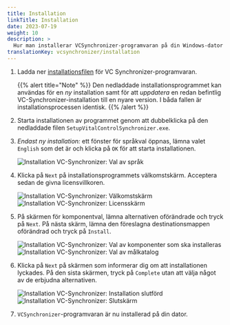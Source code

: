 ```yaml
---
title: Installation
linkTitle: Installation
date: 2023-07-19
weight: 10
description: >
  Hur man installerar VCSynchronizer-programvaran på din Windows-dator
translationKey: vcsynchronizer/installation  
---
```

1. Ladda ner [installationsfilen](/download/SetupVitalControlSynchronizer.exe) för VC Synchronizer-programvaran.

   {{% alert title="Note" %}}
  Den nedladdade installationsprogrammet kan användas för en *ny* installation samt för att *uppdatera* en redan befintlig VC-Synchronizer-installation till en nyare version. I båda fallen är installationsprocessen identisk.
   {{% /alert %}}

2. Starta installationen av programmet genom att dubbelklicka på den nedladdade filen `SetupVitalControlSynchronizer.exe`.

3. *Endast ny installation:* ett fönster för språkval öppnas, lämna valet `English` som det är och klicka på `OK` för att starta installationen.

   ![Installation VC-Synchronizer: Val av språk](../images/installation/lang-select.png "Language selection")

4. Klicka på `Next` på installationsprogrammets välkomstskärm. Acceptera sedan de givna licensvillkoren.

   ![Installation VC-Synchronizer: Välkomstskärm](../images/installation/welcome.png "Welcome screen") ![Installation VC-Synchronizer: Licensskärm](../images/installation/license.png "License screen")

5. På skärmen för komponentval, lämna alternativen oförändrade och tryck på `Next`. På nästa skärm, lämna den föreslagna destinationsmappen oförändrad och tryck på `Install`.

   ![Installation VC-Synchronizer: Val av komponenter som ska installeras](../images/installation/components.png "Selection of components") ![Installation VC-Synchronizer: Val av målkatalog](../images/installation/install-dir.png "Selection of target directory")

6. Klicka på `Next` på skärmen som informerar dig om att installationen lyckades. På den sista skärmen, tryck på `Complete` utan att välja något av de erbjudna alternativen.

   ![Installation VC-Synchronizer: Installation slutförd](../images/installation/completed.png "Installation completed") ![Installation VC-Synchronizer: Slutskärm](../images/installation/finish.png "Installation succeeded")


7. `VCSynchronizer`-programvaran är nu installerad på din dator.

